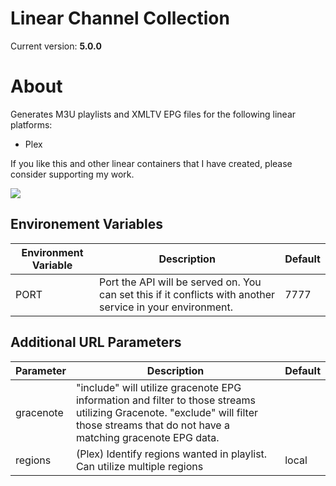 # Linear Channel Collection

Current version: **5.0.0**

# About
Generates M3U playlists and XMLTV EPG files for the following linear platforms:
 - Plex

If you like this and other linear containers that I have created, please consider supporting my work.

[![](https://pics.paypal.com/00/s/MDY0MzZhODAtNGI0MC00ZmU5LWI3ODYtZTY5YTcxOTNlMjRm/file.PNG)](https://www.paypal.com/donate/?hosted_button_id=BBUTPEU8DUZ6J)

## Environement Variables
| Environment Variable | Description | Default |
|---|---|---|
| PORT | Port the API will be served on. You can set this if it conflicts with another service in your environment. | 7777 |

## Additional URL Parameters
| Parameter | Description | Default
|---|---|---|
| gracenote | "include" will utilize gracenote EPG information and filter to those streams utilizing Gracenote. "exclude" will filter those streams that do not have a matching gracenote EPG data. | 
| regions | (Plex) Identify regions wanted in playlist. Can utilize multiple regions | local

